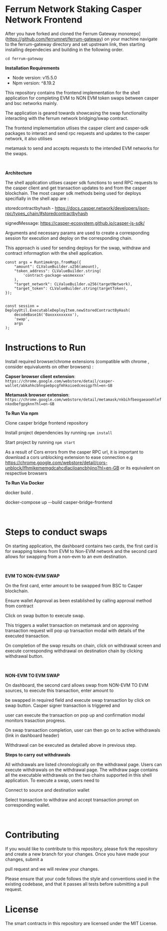 # Ferrum Network Staking Casper Network Frontend
After you have forked and cloned the Ferrum Gateway monorepo](https://github.com/ferrumnet/ferrum-gateway) on your machine navigate to the ferrum-gateway directory and set upstream link, then starting installing dependecies and building in the following order.

```
cd ferrum-gateway
```

**Installation Requirements**

- Node version: v15.5.0
- Npm version: ^8.19.2

This repository contains the frontend implementation for the shell application for completing EVM to NON EVM token swaps between casper and bsc networks mainly. 

The application is geared towards showcasing the swap functionality interacting with the ferrum network bridging/swap contract.

The frontend implementation utlises the casper client and casper-sdk packages to interact and send rpc requests and updates to the casper network, it also utilises 

metamask to send and accepts requests to the intended EVM networks for the swaps.

<br />

**Architecture**

The shell application utlises casper sdk functions to send RPC requests to the casper client and get transaction updates to and from the casper blockchain. The most casper sdk methods being used for deploys specifially in the shell app are :

storedcontractbyhash - https://docs.casper.network/developers/json-rpc/types_chain/#storedcontractbyhash

signedMessage: https://casper-ecosystem.github.io/casper-js-sdk/

Arguments and necessary params are used to create a corresponding session for execution and deploy on the corresponding chain.


This approach is used for sending deploys for the swap, withdraw and contract informagtion with the shell application.

```
const args = RuntimeArgs.fromMap({
    "amount": CLValueBuilder.u256(amount),
    "token_address": CLValueBuilder.string(
        'contract-package-wasmexxxx'
    ),
    "target_network": CLValueBuilder.u256(targetNetwork),
    "target_token": CLValueBuilder.string(targetToken),
});


const session = DeployUtil.ExecutableDeployItem.newStoredContractByHash(
    decodeBase16('0axxxxxxxxxx'),
    'swap',
    args
);
```

# Instructions to Run

Install required browser/chrome extensions (compatible with chrome , consider equivaluents on other browsers) :

**Capser browser client extension**: `https://chrome.google.com/webstore/detail/casper-wallet/abkahkcbhngaebpcgfmhkoioedceoigp?hl=en-GB`

**Metamask browser extension**: `https://chrome.google.com/webstore/detail/metamask/nkbihfbeogaeaoehlefnkodbefgpgknn?hl=en-GB`

**To Run Via npm**

Clone casper bridge frontend repository

Install project dependencies by running `npm install`

Start project by running `npm start`

As a result of Cors errors from the casper RPC url, it is important to download a cors unblocking extension to ease connection e.g https://chrome.google.com/webstore/detail/cors-unblock/lfhmikememgdcahcdlaciloancbhjino?hl=en-GB or its equivalent on respective browsers

**To Run Via Docker**

docker build .

docker-compose up --build casper-bridge-frontend

<br />

# Steps to conduct swaps

On starting application, the dashboard contains two cards, the first card is for swapping tokens from EVM to Non-EVM network and the second card allows for swapping from a non-evm to an evm destination. 

<br />

**EVM TO NON-EVM SWAP**

On the first card, enter amount to be swapped from BSC to Casper blockchain.

Ensure wallet Approval as been established by calling approval method from contract

Click on swap button to execute swap.

This triggers a wallet transaction on metamask and on approving transaction request will pop up transaction modal with details of the executed transaction.

On completion of the swap results on chain, click on withdrawal screen and execute corresponding withdrawal on destination chain by clicking withdrawal button.

<br />

**NON-EVM TO EVM SWAP**

On dashboard, the second card allows swap from NON-EVM TO EVM sources, to execute this transaction, enter amount to 

be swapped in required field and execute swap transaction by click on swap button. Casper signer transaction is triggered and 

user can execute the transaction on pop up and confirmation modal monitors trasaction progress.

On swap transaction completion, user can then go on to active withdrawals (link in dashboard header)

Withdrawal can be executed as detailed above in previous step.
<br />

**Steps to carry out withdrawals**
<br />

All withdrawals are listed chronologically on the withdrawal page. Users can execute withdrawals on the withdrawal page. The withdraw page contains all the executable withdrawals on the two chains supported in this shell application.
To execute a swap, users need to 

Connect to source and destination wallet

Select transaction to withdraw and accept transaction prompt on corresponding wallet.

<br />

# Contributing

If you would like to contribute to this repository, please fork the repository and create a new branch for your changes. Once you have made your changes, submit a 

pull request and we will review your changes.

Please ensure that your code follows the style and conventions used in the existing codebase, and that it passes all tests before submitting a pull request.
<br />

# License
The smart contracts in this repository are licensed under the MIT License.
